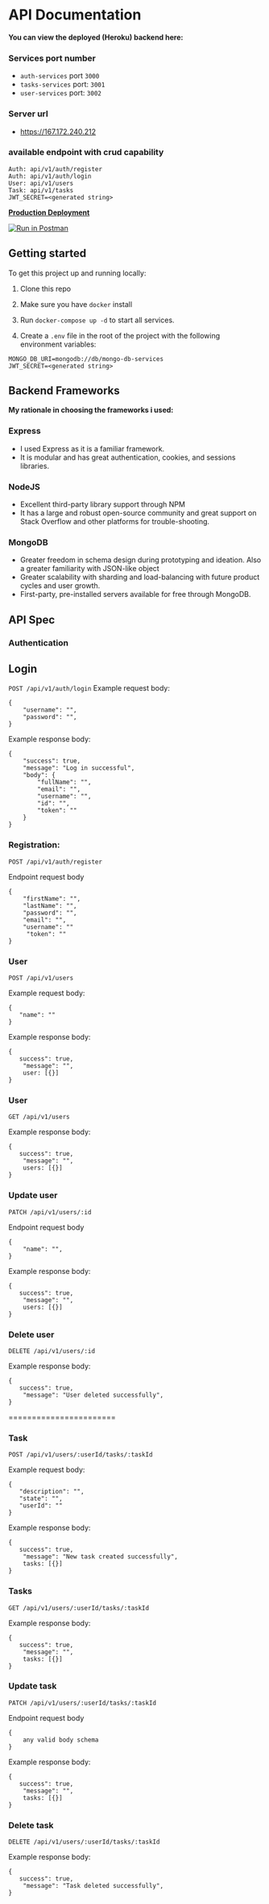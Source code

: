 # API Documentation

**You can view the deployed (Heroku) backend here:**

### Services port number

- `auth-services` port `3000`
- `tasks-services` port: `3001`
- `user-services` port: `3002`

### Server url

- https://167.172.240.212

### available endpoint with crud capability

```
Auth: api/v1/auth/register
Auth: api/v1/auth/login
User: api/v1/users
Task: api/v1/tasks
JWT_SECRET=<generated string>
```

**[Production Deployment](https://167.172.240.212)** <br/>

[![Run in Postman](https://run.pstmn.io/button.svg)](https://app.getpostman.com/)

## Getting started

To get this project up and running locally:

1. Clone this repo
2. Make sure you have `docker` install
3. Run `docker-compose up -d` to start all services.

4. Create a `.env` file in the root of the project with the following environment variables:

```
MONGO_DB_URI=mongodb://db/mongo-db-services
JWT_SECRET=<generated string>
```

## Backend Frameworks

**My rationale in choosing the frameworks i used:**

### Express

- I used Express as it is a familiar framework.
- It is modular and has great authentication, cookies, and sessions libraries.

### NodeJS

- Excellent third-party library support through NPM
- It has a large and robust open-source community and great support on Stack Overflow and other platforms for trouble-shooting.

### MongoDB

- Greater freedom in schema design during prototyping and ideation. Also a greater familiarity with JSON-like object
- Greater scalability with sharding and load-balancing with future product cycles and user growth.
- First-party, pre-installed servers available for free through MongoDB.

## API Spec

### Authentication

## Login

`POST /api/v1/auth/login`
Example request body:

```source-json
{
    "username": "",
    "password": "",
}
```

Example response body:

```source-json
{
    "success": true,
    "message": "Log in successful",
    "body": {
        "fullName": "",
        "email": "",
        "username": "",
        "id": "",
        "token": ""
    }
}
```

### Registration:

`POST /api/v1/auth/register`

Endpoint request body

```source-json
{
    "firstName": "",
    "lastName": "",
    "password": "",
    "email": "",
    "username": ""
     "token": ""
}
```

### User

`POST /api/v1/users`

Example request body:

```source-json
{
   "name": ""
}
```

Example response body:

```source-json
{
   success": true,
    "message": "",
    user: [{}]
}
```

### User

`GET /api/v1/users`

Example response body:

```source-json
{
   success": true,
    "message": "",
    users: [{}]
}
```

### Update user

`PATCH /api/v1/users/:id`

Endpoint request body

```source-json
{
    "name": "",
}
```

Example response body:

```source-json
{
   success": true,
    "message": "",
    users: [{}]
}
```

### Delete user

`DELETE /api/v1/users/:id`

Example response body:

```source-json
{
   success": true,
    "message": "User deleted successfully",
}
```

=======================

### Task

`POST /api/v1/users/:userId/tasks/:taskId`

Example request body:

```source-json
{
   "description": "",
   "state": "",
   "userId": ""
}
```

Example response body:

```source-json
{
   success": true,
    "message": "New task created successfully",
    tasks: [{}]
}
```

### Tasks

`GET /api/v1/users/:userId/tasks/:taskId`

Example response body:

```source-json
{
   success": true,
    "message": "",
    tasks: [{}]
}
```

### Update task

`PATCH /api/v1/users/:userId/tasks/:taskId`

Endpoint request body

```source-json
{
    any valid body schema
}
```

Example response body:

```source-json
{
   success": true,
    "message": "",
    tasks: [{}]
}
```

### Delete task

`DELETE /api/v1/users/:userId/tasks/:taskId`

Example response body:

```source-json
{
   success": true,
    "message": "Task deleted successfully",
}
```
